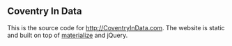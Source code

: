 Coventry In Data
----------------

This is the source code for http://CoventryInData.com. The website is
static and built on top of [materialize](www.materializecss.com)
and jQuery.
